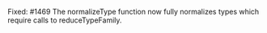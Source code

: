 Fixed: #1469
The normalizeType function now fully normalizes types which require calls to
reduceTypeFamily.

